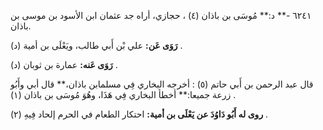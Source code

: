 ٦٢٤١ -** د:** مُوسَى بن باذان (٤) ، حجازي، أراه جد عثمان ابن الأسود بن موسى بن باذان.

**رَوَى عَن:** علي بْن أَبي طالب، ويَعْلَى بن أمية (د) .

**رَوَى عَنه:** عمارة بن ثوبان (د) .

قال عبد الرحمن بن أَبي حاتم (٥) : أخرجه البخاري فِي مسلمابن باذان،** قال أبي وأَبُو زرعة جميعا:** أخطأ البخاري فِي هَذَا، وهُوَ مُوسَى بن باذان (١) .

**روى له أَبُو دَاوُدَ عن يَعْلَى بن أمية:** احتكار الطعام في الحرم إلحاد فِيهِ (٢) .